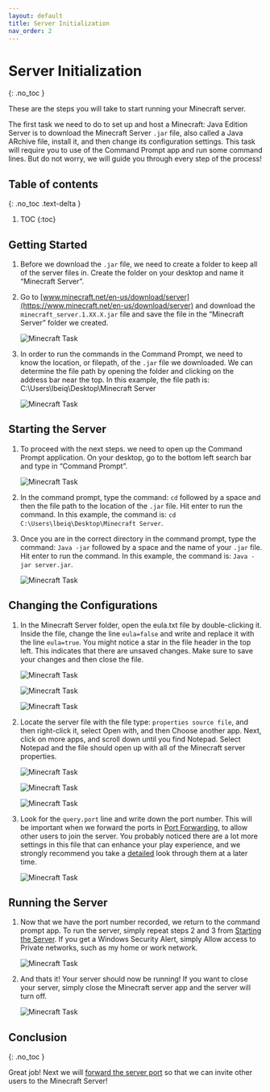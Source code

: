 ```yaml
---
layout: default
title: Server Initialization
nav_order: 2
---
```


# Server Initialization
{: .no_toc }

These are the steps you will take to start running your Minecraft server.

The first task we need to do to set up and host a Minecraft: Java Edition Server is to download the Minecraft Server `.jar` file, also called a Java ARchive file, install it, and then change its configuration settings. This task will require you to use of the Command Prompt app and run some command lines. But do not worry, we will guide you through every step of the process!

## Table of contents
{: .no_toc .text-delta }

1. TOC
{:toc}

## Getting Started

1. Before we download the `.jar` file, we need to create a folder to keep all of the server files in. Create the folder on your desktop and name it “Minecraft Server”.

2. Go to [www.minecraft.net/en-us/download/server](https://www.minecraft.net/en-us/download/server) and download the `minecraft_server.1.XX.X.jar` file and save the file in the “Minecraft Server” folder we created.

    ![Minecraft Task](../assets/images/server/Task1.01.PNG)

3. In order to run the commands in the Command Prompt, we need to know the location, or filepath, of the `.jar` file we downloaded. We can determine the file path by opening the folder and clicking on the address bar near the top.  In this example, the file path is: C:\Users\lbeiq\Desktop\Minecraft Server

    ![Minecraft Task](../assets/images/server/Task1.03.png)

## Starting the Server

1. To proceed with the next steps. we need to open up the Command Prompt application. On your desktop, go to the bottom left search bar and type in “Command Prompt”.

    ![Minecraft Task](../assets/images/server/Task1.02.png)
   
2. In the command prompt, type the command: `cd` followed by a space and then the file path to the location of the `.jar` file. Hit enter to run the command.  In this example, the command is: `cd C:\Users\lbeiq\Desktop\Minecraft Server`.

3. Once you are in the correct directory in the command prompt, type the command: `Java -jar` followed by a space and the name of your `.jar` file. Hit enter to run the command. In this example, the command is: `Java -jar server.jar`.

    ![Minecraft Task](../assets/images/server/Task1.04.png)
    
## Changing the Configurations

1. In the Minecraft Server folder, open the eula.txt file by double-clicking it. Inside the file, change the line `eula=false` and write and replace it with the line `eula=true`. You might notice a star in the file header in the top left. This indicates that there are unsaved changes. Make sure to save your changes and then close the file.

    ![Minecraft Task](../assets/images/server/Task1.05.PNG)

    ![Minecraft Task](../assets/images/server/Task1.06.png)

    ![Minecraft Task](../assets/images/server/Task1.07.png)

2. Locate the server file with the file type: `properties source file`, and then right-click it, select Open with, and then Choose another app. Next, click on more apps, and scroll down until you find Notepad. Select Notepad and the file should open up with all of the Minecraft server properties.

    ![Minecraft Task](../assets/images/server/Task1.08.png)

    ![Minecraft Task](../assets/images/server/Task1.09.png)

    ![Minecraft Task](../assets/images/server/Task1.11.png)

3. Look for the `query.port` line and write down the port number. This will be important when we forward the ports in [Port Forwarding](https://lbeique.github.io/How-To-Setup-a-Minecraft-Server/docs/PortForward/), to allow other users to join the server. You probably noticed there are a lot more settings in this file that can enhance your play experience, and we strongly recommend you take a [detailed](https://minecraft.fandom.com/wiki/Server.properties) look through them at a later time.

    ![Minecraft Task](../assets/images/server/Task1.13.png)
    
## Running the Server

1. Now that we have the port number recorded, we return to the command prompt app. To run the server, simply repeat steps 2 and 3 from [Starting the Server](https://lbeique.github.io/How-To-Setup-a-Minecraft-Server/docs/Server%20Initialization/#starting-the-server). If you get a Windows Security Alert, simply Allow access to Private networks, such as my home or work network.

    ![Minecraft Task](../assets/images/server/Task1.22.png)

2. And thats it! Your server should now be running! If you want to close your server, simply close the Minecraft server app and the server will turn off.

    ![Minecraft Task](../assets/images/server/Task1.23.png)

## Conclusion
{: .no_toc }

Great job! Next we will [forward the server port](https://lbeique.github.io/How-To-Setup-a-Minecraft-Server/docs/PortForward/) so that we can invite other users to the Minecraft Server!
